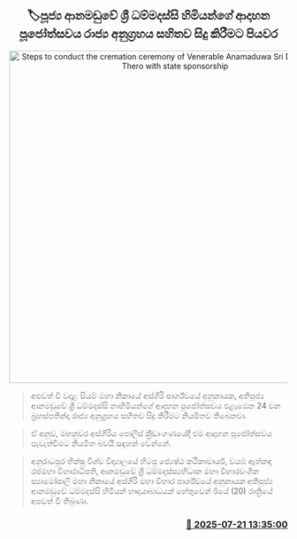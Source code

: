 <p align='center'><b><h2 align='center' title='Steps to conduct the cremation ceremony of Venerable Anamaduwa Sri Dhammadassi Thero with state sponsorship'>🏷පූජ්‍ය ආනමඩුවේ ශ්‍රී ධම්මදස්සි හිමියන්ගේ ආදාහන පූජෝත්සවය රාජ්‍ය අනුග්‍රහය සහිතව සිදු කිරීමට පියවර</h2></b></p>
<p align='center'><img src='https://helakuru.sgp1.cdn.digitaloceanspaces.com/esana/images/lib/anamaduwe-himi-j.jpg' width='600' alt='Steps to conduct the cremation ceremony of Venerable Anamaduwa Sri Dhammadassi Thero with state sponsorship'></p>

> අපවත් වී වදාළ සියම් මහා නිකායේ අස්ගිරි පාර්ශ්වයේ අනුනායක, අතිපූජ්‍ය ආනමඩුවේ ශ්‍රී ධම්මදස්සි නාහිමියන්ගේ ආදාහන පූජෝත්සවය එළැඹෙන 24 වන බ්‍රහස්පතින්දා රාජ්‍ය අනුග්‍රහය සහිතව සිදු කිරීමට නියමිතව තිබෙනවා.

> ඒ අනුව, මහනුවර අස්ගිරිය පොලිස් ක්‍රීඩාංගණයේදී එම ආදාහන පූජෝත්සවය පැවැත්වීමට නියමිත බවයි සඳහන් වෙන්නේ.

> අනුරාධපුර භික්ෂු විශ්ව විද්‍යාලයේ හිටපු ජ්‍යෙෂ්ඨ කථිකාචාර්ය, වයඹ ඇත්කඳ රජමහා විහාරාධිපති, ආනමඩුවේ ශ්‍රී ධම්මදස්ස්‍යභිධාන මහා විහාරවංශික ස්‍යාමෝපාලි මහා නිකායේ අස්ගිරි මහා විහාර පාර්ශ්වයේ අනුනායක අතිපුජ්‍ය ආනමඩුවේ ධම්මදස්සි හිමියන් හෘදයාබාධයක් හේතුවෙන් ඊයේ (20) රාත්‍රියේ අපවත් වී තිබුණා.



<h3 align='right'><a href='https://www.helakuru.lk/esana/p/112022/'>📅 2025-07-21 13:35:00</a></h3>
